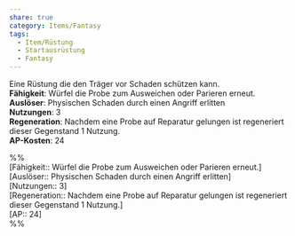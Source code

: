 ```yaml
---
share: true
category: Items/Fantasy
tags:
  - Item/Rüstung
  - Startausrüstung
  - Fantasy
---
```

  
Eine Rüstung die den Träger vor Schaden schützen kann.  
**Fähigkeit**: Würfel die Probe zum Ausweichen oder Parieren erneut.  
**Auslöser**: Physischen Schaden durch einen Angriff erlitten  
**Nutzungen**:  3  
**Regeneration**: Nachdem eine Probe auf Reparatur gelungen ist regeneriert dieser Gegenstand 1 Nutzung.  
**AP-Kosten**: 24  
  
%%  
[Fähigkeit:: Würfel die Probe zum Ausweichen oder Parieren erneut.]  
[Auslöser:: Physischen Schaden durch einen Angriff erlitten]  
[Nutzungen:: 3]  
[Regeneration:: Nachdem eine Probe auf Reparatur gelungen ist regeneriert dieser Gegenstand 1 Nutzung.]   
[AP:: 24]  
%%